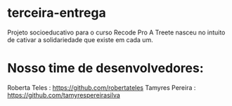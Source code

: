 # terceira-entrega
Projeto socioeducativo para o curso Recode Pro 
A Treete nasceu no intuito de cativar a solidariedade que existe em cada um. 
# Nosso time de desenvolvedores:
Roberta Teles : https://github.com/robertateles
Tamyres Pereira : https://github.com/tamyrespereirasilva
